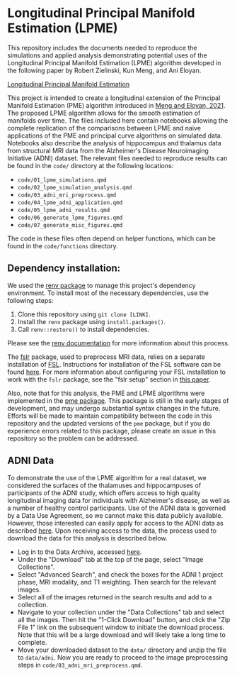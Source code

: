 # Longitudinal Principal Manifold Estimation (LPME)

This repository includes the documents needed to reproduce the simulations and applied analysis demonstrating potential uses of the Longitudinal Principal Manifold Estimation (LPME) algorithm developed in the following paper by Robert Zielinski, Kun Meng, and Ani Eloyan.

[Longitudinal Principal Manifold Estimation](https://arxiv.org/pdf/2407.17450)

This project is intended to create a longitudinal extension of the Principal Manifold Estimation (PME) algorithm introduced in [Meng and Eloyan, 2021](https://pubmed.ncbi.nlm.nih.gov/35813449/). The proposed LPME algorithm allows for the smooth estimation of manifolds over time. The files included here contain notebooks allowing the complete replication of the comparisons between LPME and naive applications of the PME and principal curve algorithms on simulated data. Notebooks also describe the analysis of hippocampus and thalamus data from structural MRI data from the Alzheimer's Disease Neuroimaging Initiative (ADNI) dataset. The relevant files needed to reproduce results can be found in the `code/` directory at the following locations:

- `code/01_lpme_simulations.qmd`
- `code/02_lpme_simulation_analysis.qmd`
- `code/03_adni_mri_preprocess.qmd`
- `code/04_lpme_adni_application.qmd`
- `code/05_lpme_adni_results.qmd`
- `code/06_generate_lpme_figures.qmd`
- `code/07_generate_misc_figures.qmd`

The code in these files often depend on helper functions, which can be found in the `code/functions` directory.

## Dependency installation:

We used the [renv package](https://rstudio.github.io/renv/) to manage this project's dependency environment. To install most of the necessary dependencies, use the following steps:

1. Clone this repository using `git clone [LINK]`.
2. Install the `renv` package using `install.packages()`.
3. Call `renv::restore()` to install dependencies.

Please see the [renv documentation](https://rstudio.github.io/renv/) for more information about this process.

The [fslr](https://github.com/muschellij2/fslr) package, used to preprocess MRI data, relies on a separate installation of [FSL](https://fsl.fmrib.ox.ac.uk/fsl/fslwiki/). Instructions for installation of the FSL software can be found [here](https://fsl.fmrib.ox.ac.uk/fsl/fslwiki/FslInstallationhttps://fsl.fmrib.ox.ac.uk/fsl/fslwiki/FslInstallation). For more information about configuring your FSL installation to work with the `fslr` package, see the "fslr setup" section in [this paper](https://www.ncbi.nlm.nih.gov/pmc/articles/PMC4911193/).

Also, note that for this analysis, the PME and LPME algorithms were implemented in the [pme package](https://github.com/rjzielinski/pme). This package is still in the early stages of development, and may undergo substantial syntax changes in the future. Efforts will be made to maintain compatibility between the code in this repository and the updated versions of the `pme` package, but if you do experience errors related to this package, please create an issue in this repository so the problem can be addressed.

## ADNI Data

To demonstrate the use of the LPME algorithm for a real dataset, we considered the surfaces of the thalamuses and hippocampuses of participants of the ADNI study, which offers access to high quality longitudinal imaging data for individuals with Alzheimer's disease, as well as a number of healthy control participants. Use of the ADNI data is governed by a Data Use Agreement, so we cannot make this data publicly available. However, those interested can easily apply for access to the ADNI data as described [here](https://adni.loni.usc.edu/data-samples/access-data/). Upon receiving access to the data, the process used to download the data for this analysis is described below.

- Log in to the Data Archive, accessed [here](https://ida.loni.usc.edu/login.jsp?project=ADNI).
- Under the "Download" tab at the top of the page, select "Image Collections".
- Select "Advanced Search", and check the boxes for the ADNI 1 project phase, MRI modality, and T1 weighting. Then search for the relevant images.
- Select all of the images returned in the search results and add to a collection.
- Navigate to your collection under the "Data Collections" tab and select all the images. Then hit the "1-Click Download" button, and click the "Zip File 1" link on the subsequent window to initiate the download process. Note that this will be a large download and will likely take a long time to complete.
- Move your downloaded dataset to the `data/` directory and unzip the file to `data/adni`. Now you are ready to proceed to the image preprocessing steps in `code/03_adni_mri_preprocess.qmd`.

